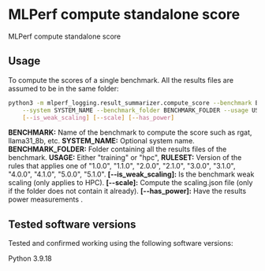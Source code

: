 # MLPerf compute standalone score

MLPerf compute standalone score

## Usage

To compute the scores of a single benchmark. All the results files are assumed to be in the same folder:

```sh
python3 -m mlperf_logging.result_summarizer.compute_score --benchmark BENCHMARK \
    --system SYSTEM_NAME --benchmark_folder BENCHMARK_FOLDER --usage USAGE --ruleset RULESET \
    [--is_weak_scaling] [--scale] [--has_power]
```


**BENCHMARK:** Name of the benchmark to compute the score such as rgat, llama31_8b, etc.
**SYSTEM_NAME:** Optional system name.
**BENCHMARK_FOLDER:** Folder containing all the results files of the benchmark.
**USAGE:** Either "training" or "hpc",
**RULESET:** Version of the rules that applies one of "1.0.0", "1.1.0", "2.0.0", "2.1.0", "3.0.0", "3.1.0", "4.0.0", "4.1.0", "5.0.0", "5.1.0".
**[--is_weak_scaling]:** Is the benchmark weak scaling (only applies to HPC).
**[--scale]:** Compute the scaling.json file (only if the folder does not contain it already).
**[--has_power]:** Have the results power measurements .



## Tested software versions
Tested and confirmed working using the following software versions:

Python 3.9.18
